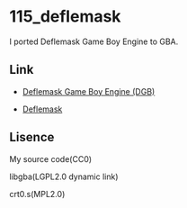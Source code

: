 # 115_deflemask

I ported Deflemask Game Boy Engine to GBA.


## Link

- [Deflemask Game Boy Engine (DGB)](https://github.com/Pegmode/Deflemask-GB-Engine)

- [Deflemask](https://www.deflemask.com/)


## Lisence

My source code(CC0)

libgba(LGPL2.0 dynamic link)

crt0.s(MPL2.0)


